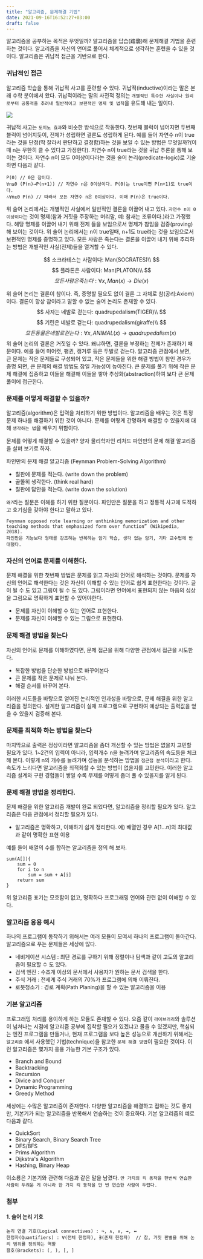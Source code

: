 ```yaml
---
title: "알고리즘, 문제해결 기법"
date: 2021-09-16T16:52:27+03:00
draft: false
---
```


알고리즘을 공부하는 목적은 무엇일까?  알고리즘을 답습(踏襲)해  문제해결 기법을 훈련하는 것이다. 알고리즘을 자신의 언어로 풀어서 체계적으로 생각하는 훈련을 수 있을 것이다. 알고리즘은 귀납적 접근을 기반으로 한다.



### 귀납적인 접근

알고리즘 학습을 통해 귀납적 사고를 훈련할 수 있다. 귀납적(inductive)이라는 말은 본래 수학 분야에서 왔다. 귀납적이라는 말의 사전적 정의는 `개별적인 특수한 사실이나 원리로부터 공통적을 추려내 일반적이고 보편적인 명제 및 법칙`을 유도해 내는 일이다.

![](../inductive_deductive.png)

귀납적 사고는 `도미노 효과`와 비슷한 방식으로 작동한다. 첫번째 블럭이 넘어지면 두번째 블럭이 넘어지듯이, 전제가 성립하면 결론도 성립하게 된다. 예를 들어 자연수 n이 true라는 것을 단정(딱 잘라서 판단하고 결정함)하는 것을 보일 수 있는 방법은 무엇일까?(이때 n는 무한히 클 수 있다고 가정한다). 자연수 n이 true라는 것을 귀납 추론을 통해 보이는 것이다. 자연수 n이 모두 0이상이다라는 것을 술어 논리(predicate-logic)로 기술하면 다음과 같다.

```
P(0) // 0은 참이다.
∀n≥0 (P(n)→P(n+1)) // 자연수 n은 0이상이다. P(0)는 true이면 P(n+1)도 true이다.
∴∀n≥0 P(n) // 따라서 모든 자연수 n은 0이상이다. 이때 P(n)은 true이다.
```

위 술어 논리에서는 개별적인 사실에서 일반적인 결론을 이끌어 내고 있다. `자연수 n이 0이상이다`는 것이 명제(참과 거짓을 주장하는 머리말, 예: 참새는 조류이다.)라고 가정했다. 해당 명제를 이끌어 내기 위해 전제 들을 보임으로서 명제가 참임을 검증(proving)해 보이는 것이다. 위 술어 논리에서는 n이 true일때, n+1도 true라는 것을 보임으로서 보편적인 명제를 증명하고 있다. 모든 사람은 죽는다는 결론을 이끌어 내기 위해 추리하는 방법은 개별적인 사실(전제)들을 열거할 수 있다.


$$
소크라테스는 사람이다: Man(SOCRATES)\\
$$
$$
플라톤은 사람이다: Man(PLATON)\\
$$
$$
모든 사람은 죽는다:\forall x, Man(x)\to Die(x)
$$




위 술어 논리는 결론이 참이다. 즉, 증명할 필요도 없이 결론 그 자체로 참(공리:Axiom)이다. 결론이 항상 참이라고 말할 수 없는 술어 논리도 존재할 수 있다.
$$
사자는 네발로 걷는다: quadrupedalism(TIGER)\\
$$
$$
기린은 네발로 걷는다: quadrupedalism(giraffe)\\
$$
$$
모든 동물은 네발로 걷는다:\forall x, ANIMAL(x)\to quadrupedalism(x)\
$$
위 술어 논리의 결론은 거짓일 수 있다. 왜냐하면, 결론을 부정하는 전제가 존재하기 때문이다. 예를 들어 미어캣, 팽귄, 캥거루 등은 두발로 걷는다. 알고리즘 관점에서 보면, 큰 문제는 작은 문제들로 구성되어 있고, 작은 문제들을 위한 해결 방법이 참인 경우가 증명 되면, 큰 문제의 해결 방법도 참일 가능성이 높아진다. 큰 문제를 풀기 위해 작은 문제 해결에 집중하고 이들을 해결해 이들을 쌓아 추상화(abstraction)하여 보다 큰 문제 풀이에 접근한다.



### 문제를 어떻게 해결할 수 있을까?

알고리즘(algorithm)은 입력을 처리하기 위한 방법이다. 알고리즘을 배우는 것은 특정 문제 하나를 해결하기 위한 것이 아니다. 문제를 어떻게 간명하게 해결할 수 있을지에 대해 `생각하는 법`을 배우기 위함이다.

문제를 어떻게 해결할 수 있을까? 양자 물리학자인 리처드 파인만의 문제 해결 알고리즘을 살펴 보기로 하자.



파인만의 문제 해결 알고리즘 (Feynman Problem-Solving Algorithm)

- 칠판에 문제를 적는다. (write down the problem)
- 골똘히 생각한다. (think real hard)
- 칠판에 답안을 적는다. (write down the solution)



`왜?`라는 질문은 이해를 하기 위한 질문이다. 파인만은 질문을 하고 정통적 사고에 도적하고 호기심을 갖아야 한다고 말하고 있다.

```
Feynman opposed rote learning or unthinking memorization and other teaching methods that emphasized form over function” (Wikipedia, 2018).
파인만은 기능보다 형태를 강조하는 반복하는 암기 학습, 생각 없는 암기, 기타 교수법에 반대했다. 
```



### 자신의 언어로 문제를 이해한다.

문제 해결을 위한 첫번째 방법은 문제를 읽고 자신의 언어로 해석하는 것이다. 문제를 자신의 언어로 해석한다는 것은 자신이 이해할 수 있는 언어로 쉽게 표현한다는 것이다. 글이 될 수 도 있고 그림이 될 수 도 있다. 그림이라면 언어에서 표현되지 않는 마음의 심상을 그림으로 명확하게 표현할 수 있어야한다.

- 문제를 자신이 이해할 수 있는 언어로 표현한다.
- 문제를 자신이 이해할 수 있는 그림으로 표현한다.



### 문제 해결 방법을 찾는다

자신의 언어로 문제를 이해하였다면, 문제 접근을 위해 다양한 관점에서 접근을 시도한다.

- 복잡한 방법을 단순한 방법으로 바꾸어본다
- 큰 문제를 작은 문제로 나눠 본다.
- 해결 순서를 바꾸어 본다.

이러한 시도들을 바탕으로 얻어진 논리적인 인과성을 바탕으로, 문제 해결을 위한 알고리즘을 정의한다. 설계한 알고리즘이 실재 프로그램으로 구현하여 예상되는 출력값을 얻을 수 있을지 검증해 본다.



### 문제를 최적화 하는 방법을 찾는다

마지막으로 출력은 정상이라면 알고리즘을 좀더 개선할 수 있는 방법은 없을지 고민할 필요가 있다. 1~2건의 입력이 아니라, 입력개수 n을 늘려가며 알고리즘의 속도등을 체크해 본다. 이렇게 n의 개수를 늘려가며 성능을 분석하는 방법을 `점근접 분석`이라고 한다. 속도가 느리다면 알고리즘을 최적화할 수 있는 방법이 없을지를 고민한다. 이러한 알고리즘 설계와 구현 경험들이 쌓일 수록 무제를 어떻게 좀더 풀 수 있을지를 알게 된다.



### 문제 해결 방법을 정리한다.

문제 해결을 위한 알고리즘 개발이 완료 되었다면, 알고리즘을 정리할 필요가 있다. 알고리즘은 다음 관점에서 정리할 필요가 있다.

- 알고리즘은 명확하고, 이해하기 쉽게 정리한다. 예) 배열인 경우 A[1...n]의 최대값과 같이 명확한 표현 이용

예를 들어 배열의 수를 합하는 알고리즘을 정의 해 보자.

```
sum(A[]){
    sum = 0
    for i to n
        sum = sum + A[i]
    return sum
}
```

위 알고리즘 표기는 모호함이 없고, 명확하다 프로그래밍 언어와  관련 없이 이해할 수 있다.



### 알고리즘 응용 예시

하나의 프로그램이 동작하기 위해서는 여러 모듈이 모여서 하나의 프로그램이 돌아간다. 알고리즘으로 푸는 문제들은 세상에 많다.

- 네비게이션 시스템 : 최단 경로를 구하기 위해 정렬이나 탐색과 같이 고도의 알고리즘이 필요할 수 도 있다.
- 검색 엔진 : 수조개 이상의 문서에서 사용자가 원하는 문서 검색을 한다.
- 주식 거래 : 전세계 주식 거래의 70%가 프로그램에 의해 이뤄진다.
- 로봇청소기 : 경로 계획(Path Planing)을 할 수 있는 알고리즘을 이용



### 기본 알고리즘

프로그래밍 처리를 용이하게 하는 모듈도 존재할 수 있다. 요즘 같이 `라이브러리`와 솔루션이 넘쳐나는 시점에 알고리즘 공부에 집착할 필요가 있겠냐고 물을 수 있겠지만, 핵심되는 엔진 프로그램을 만들거나, 현재 프로그램을 보다 높은 성능으로 개선하기 위해서는 `알고리즘` 에서 사용했던 기법(technique)을 참고한 `문제 해결 방법`이 필요한 것이다.  이런 알고리즘은 몇가지 응용 가능한 기본 구조가 있다.

- Branch and Bound
- Backtracking
- Recursion
- Divice and Conquer
- Dynamic Programming
- Greedy Method

세상에는 수많은 알고리즘이 존재한다. 다양한 알고리즘을 해결하고 접하는 것도 좋지만, 기본기가 되는 알고리즘을 반복해서 연습하는 것이 중요하다. 기본 알고리즘의 예로 다음과 같다.

- QuickSort
- Binary Search, Binary Search Tree
- DFS/BFS
- Prims Algorithm
- Dijkstra's Algorithm
- Hashing, Binary Heap

이소룡은 기본기와 관련해 다음과 같은 말을 남겼다. `만 가지의 킥 동작을 한번씩 연습한 사람이 두려운 게 아니라 한 가지 킥 동작을 만 번 연습한 사람이 두렵다.`



### 첨부

#### 1. 술어 논리 기호

```
논리 연결 기호(Logical connectives) : ¬, ∧, ∨, →, ↔
한정자(Quantifiers) : ∀(전체 한정자), ∃(존재 한정자)  // 참, 거짓 판별을 위해 논리 범위를 정의하는 역할
괄호(Brackets): (, ), [, ]
```



